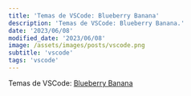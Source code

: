 ```yaml
---
title: 'Temas de VSCode: Blueberry Banana'
description: 'Temas de VSCode: Blueberry Banana.'
date: '2023/06/08'
modified_date: '2023/06/08'
image: /assets/images/posts/vscode.png
subtitle: 'vscode'
tags: 'vscode'
---
```


Temas de VSCode: [Blueberry Banana](https://marketplace.visualstudio.com/items?itemName=pshershov.blueberry-banana)
